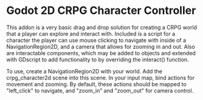 # Godot 2D CRPG Character Controller
This addon is a very basic drag and drop solution for creating a CRPG world that a player can explore and interact with. Included is a script for a character the player can use mouse clicking to navigate with inside of a NavigationRegion2D, and a camera that allows for zooming in and out. Also are interactable components, which may be added to objects and extended with GDscript to add functionality to by overriding the interact() function.

To use, create a NavigationRegion2D with your world. Add the crpg_character2d scene into this scene. In your input map, bind actions for movement and zooming. By default, these actions should be mapped to "left_click" to navigate, and "zoom_in" and "zoom_out" for camera control.
